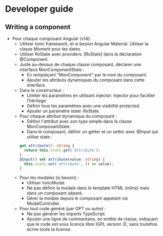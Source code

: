 # Developer guide

## Writing a component

- Pour chaque composant Angular (v14):
  - Utiliser Ionic framework, et si besoin Angular Material. Utiliser la classe Moment pour les dates.
  - Utiliser RxState avec providers: [RxState] dans la déclaration @Component.
  - Juste au-dessus de chaque classe composant, déclarer une interface MonComponentState :
    * En remplaçant "MonComponent" par le nom du composant.
    * Ajouter les attributs dynamiques du composant dans cette interface.
  - Dans le constructeur :
    * Limiter les paramètres en utilisant injector: Injector pour faciliter l'héritage.
    * Définir tous les paramètres avec une visibilité protected.
    * Ajouter un paramètre state: RxState<MonComposantState>.
  - Pour chaque attribut dynamique du composant :
    * Définir l'attribut avec son type simple dans la classe MonComposantState.
    * Dans le composant, définir un getter et un setter avec @Input qui utilise state :
    ```ts
    get attribute(): string {
      return this.state.get('attribute');
    }
    @Input() set attribute(value: string) {
      this.state.set('attribute', () => value);
    }
    ```    
  - Pour les modales (si besoin) :
    *  Utiliser IonicModal.
    *  Ne pas définir la modale dans le template HTML (inline) mais dans un composant séparé.
    *  Gérer la modale depuis le composant appelant via ModalController.
  - Pour tout code généré (par GPT ou autre) :
    - Ne pas générer les imports TypeScript.
    - Ajouter une ligne de commentaire, en entête de classe, indiquant que le code est sous licence libre (GPL version 3), sans toutefois écrire toute la license. 
